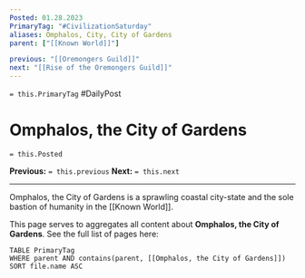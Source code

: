 ```yaml
---
Posted: 01.28.2023
PrimaryTag: "#CivilizationSaturday"
aliases: Omphalos, City, City of Gardens
parent: ["[[Known World]]"]

previous: "[[Oremongers Guild]]"
next: "[[Rise of the Oremongers Guild]]"
---
```

`= this.PrimaryTag` #DailyPost 
# Omphalos, the City of Gardens
`= this.Posted`

**Previous:** `= this.previous`
**Next:** `= this.next`

---

Omphalos, the City of Gardens is a sprawling coastal city-state and the sole bastion of humanity in the [[Known World]].

This page serves to aggregates all content about **Omphalos, the City of Gardens**. See the full list of pages here:

```dataview
TABLE PrimaryTag
WHERE parent AND contains(parent, [[Omphalos, the City of Gardens]])
SORT file.name ASC
```
